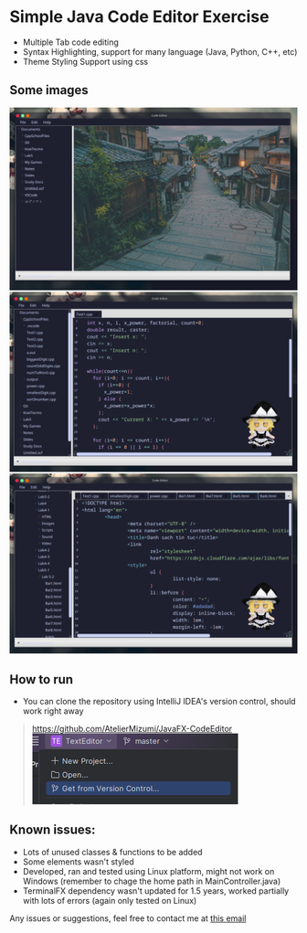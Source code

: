 # Simple Java Code Editor Exercise

- Multiple Tab code editing
- Syntax Highlighting, support for many language (Java, Python, C++, etc)
- Theme Styling Support using css

## Some images

![img_1.png](img_1.png)
![img_2.png](img_2.png)
![img_3.png](img_3.png)

## How to run
- You can clone the repository using IntelliJ IDEA's version control, should work right away
> https://github.com/AtelierMizumi/JavaFX-CodeEditor
> ![img.png](img.png)

## Known issues:
- Lots of unused classes & functions to be added
- Some elements wasn't styled
- Developed, ran and tested using Linux platform, might not work on Windows (remember to chage the home path in MainController.java)
- TerminalFX dependency wasn't updated for 1.5 years, worked partially with lots of errors (again only tested on Linux)

Any issues or suggestions, feel free to contact me at <a href="mailto:email@example.com">this email</a>